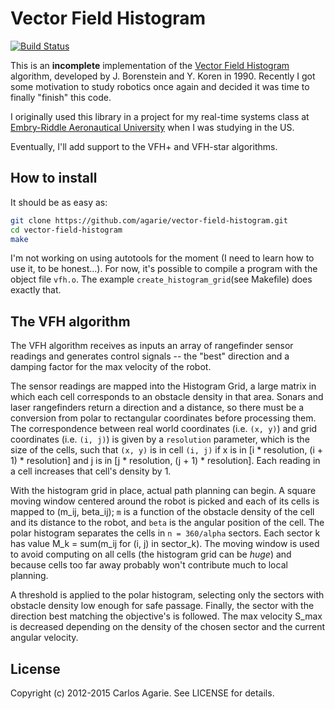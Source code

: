 # Vector Field Histogram

[![Build Status](https://travis-ci.org/agarie/vector-field-histogram.svg?branch=master)](https://travis-ci.org/agarie/vector-field-histogram)

This is an **incomplete** implementation of the [Vector Field Histogram](http://en.wikipedia.org/wiki/Vector_Field_Histogram) algorithm, developed by J. Borenstein and Y. Koren in 1990. Recently I got some motivation to study robotics once again and decided it was time to finally "finish" this code.

I originally used this library in a project for my real-time systems class at [Embry-Riddle Aeronautical University](http://www.erau.edu) when I was studying in the US.

Eventually, I'll add support to the VFH+ and VFH-star algorithms.

## How to install

It should be as easy as:

```bash
git clone https://github.com/agarie/vector-field-histogram.git
cd vector-field-histogram
make
```

I'm not working on using autotools for the moment (I need to learn how to use it, to be honest...). For now, it's possible to compile a program with the object file `vfh.o`. The example `create_histogram_grid`(see Makefile) does exactly that.

## The VFH algorithm

The VFH algorithm receives as inputs an array of rangefinder sensor readings and generates control signals -- the "best" direction and a damping factor for the max velocity of the robot.

The sensor readings are mapped into the Histogram Grid, a large matrix in which each cell corresponds to an obstacle density in that area. Sonars and laser rangefinders return a direction and a distance, so there must be a conversion from polar to rectangular coordinates before processing them. The correspondence between real world coordinates (i.e. `(x, y)`) and grid coordinates (i.e. `(i, j)`) is given by a `resolution` parameter, which is the size of the cells, such that `(x, y)` is in cell `(i, j)` if x is in [i * resolution, (i + 1) * resolution] and j is in [j * resolution, (j + 1) * resolution]. Each reading in a cell increases that cell's density by 1.

With the histogram grid in place, actual path planning can begin. A square moving window centered around the robot is picked and each of its cells is mapped to (m_ij, beta_ij); `m` is a function of the obstacle density of the cell and its distance to the robot, and `beta` is the angular position of the cell. The polar histogram separates the cells in `n = 360/alpha` sectors. Each sector k has value M_k = sum(m_ij for (i, j) in sector_k). The moving window is used to avoid computing on all cells (the histogram grid can be *huge*) and because cells too far away probably won't contribute much to local planning.

A threshold is applied to the polar histogram, selecting only the sectors with obstacle density low enough for safe passage. Finally, the sector with the direction best matching the objective's is followed. The max velocity S_max is decreased depending on the density of the chosen sector and the current angular velocity.

## License

Copyright (c) 2012-2015 Carlos Agarie. See LICENSE for details.
